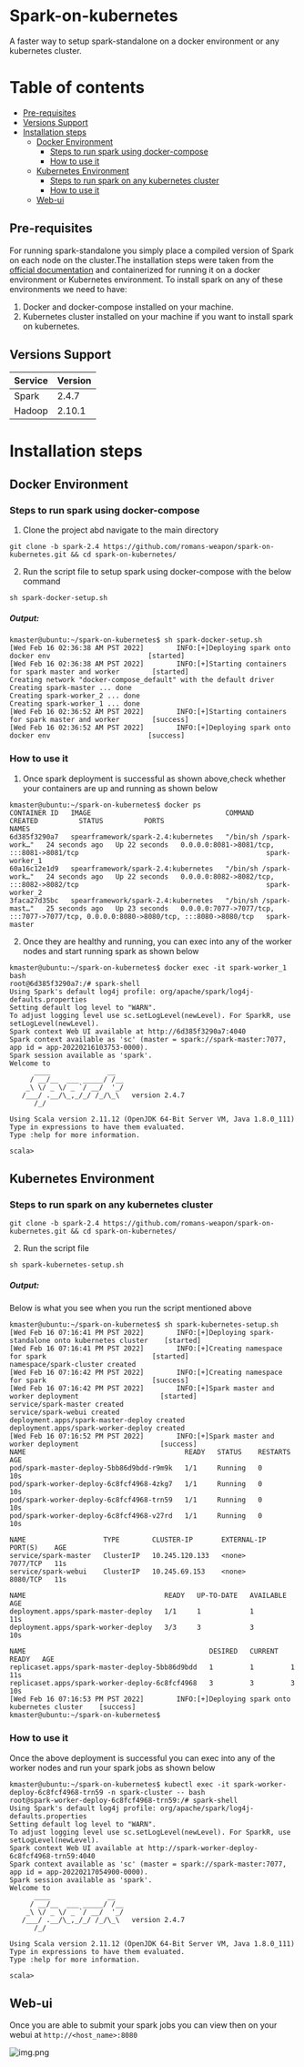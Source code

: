 # Spark-on-kubernetes
A faster way to setup spark-standalone on a docker environment or any kubernetes cluster.

# Table of contents

- [Pre-requisites](#pre-requisites)
- [Versions Support](#versions-support)
- [Installation steps](#installation-steps)
    - [Docker Environment](#docker-environment)
        - [Steps to run spark using docker-compose](#steps-to-run-spark-using-docker-compose)
        - [How to use it](#how-to-use-it)
    - [Kubernetes Environment](#kubernetes-environment)
        - [Steps to run spark on any kubernetes cluster](#steps-to-run-spark-on-any-kubernetes-cluster)
        - [How to use it](#how-to-use-it)
    - [Web-ui](#web-ui)
    
## Pre-requisites

For running spark-standalone you simply place a compiled version of Spark on each node on the cluster.The installation steps were taken from the [official documentation](https://spark.apache.org/docs/latest/spark-standalone.html#spark-standalone-mode)
and containerized for running it on a docker environment or Kubernetes environment.
To install spark on any of these environments we need to have:
1. Docker and docker-compose installed on your machine.
2. Kubernetes cluster installed on your machine if you want to install spark on kubernetes.

## Versions Support

| Service      | Version     |
| -----------  | ----------- |
| Spark        | 2.4.7       |
| Hadoop       | 2.10.1      |

# Installation steps

## Docker Environment
### Steps to run spark using docker-compose
1. Clone the project abd navigate to the main directory
```commandline
git clone -b spark-2.4 https://github.com/romans-weapon/spark-on-kubernetes.git && cd spark-on-kubernetes/
```

2. Run the script file to setup spark using docker-compose with the below command
```commandline
sh spark-docker-setup.sh
```

##### Output:

```commandline
kmaster@ubuntu:~/spark-on-kubernetes$ sh spark-docker-setup.sh
[Wed Feb 16 02:36:38 AM PST 2022]        INFO:[+]Deploying spark onto docker env                        [started]
[Wed Feb 16 02:36:38 AM PST 2022]        INFO:[+]Starting containers for spark master and worker        [started]
Creating network "docker-compose_default" with the default driver
Creating spark-master ... done
Creating spark-worker_2 ... done
Creating spark-worker_1 ... done
[Wed Feb 16 02:36:52 AM PST 2022]        INFO:[+]Starting containers for spark master and worker        [success]
[Wed Feb 16 02:36:52 AM PST 2022]        INFO:[+]Deploying spark onto docker env                        [success]
```

### How to use it

1. Once spark deployment is successful as shown above,check whether your containers are up and running as shown below

```commandline
kmaster@ubuntu:~/spark-on-kubernetes$ docker ps
CONTAINER ID   IMAGE                                 COMMAND                  CREATED          STATUS          PORTS                                                                                  NAMES
6d385f3290a7   spearframework/spark-2.4:kubernetes   "/bin/sh /spark-work…"   24 seconds ago   Up 22 seconds   0.0.0.0:8081->8081/tcp, :::8081->8081/tcp                                              spark-worker_1
60a16c12e1d9   spearframework/spark-2.4:kubernetes   "/bin/sh /spark-work…"   24 seconds ago   Up 22 seconds   0.0.0.0:8082->8082/tcp, :::8082->8082/tcp                                              spark-worker_2
3faca27d35bc   spearframework/spark-2.4:kubernetes   "/bin/sh /spark-mast…"   25 seconds ago   Up 23 seconds   0.0.0.0:7077->7077/tcp, :::7077->7077/tcp, 0.0.0.0:8080->8080/tcp, :::8080->8080/tcp   spark-master
```

2. Once they are healthy and running, you can exec into any of the worker nodes and start running spark as shown below

```commandline
kmaster@ubuntu:~/spark-on-kubernetes$ docker exec -it spark-worker_1 bash
root@6d385f3290a7:/# spark-shell
Using Spark's default log4j profile: org/apache/spark/log4j-defaults.properties
Setting default log level to "WARN".
To adjust logging level use sc.setLogLevel(newLevel). For SparkR, use setLogLevel(newLevel).
Spark context Web UI available at http://6d385f3290a7:4040
Spark context available as 'sc' (master = spark://spark-master:7077, app id = app-20220216103753-0000).
Spark session available as 'spark'.
Welcome to
      ____              __
     / __/__  ___ _____/ /__
    _\ \/ _ \/ _ `/ __/  '_/
   /___/ .__/\_,_/_/ /_/\_\   version 2.4.7
      /_/

Using Scala version 2.11.12 (OpenJDK 64-Bit Server VM, Java 1.8.0_111)
Type in expressions to have them evaluated.
Type :help for more information.

scala>
```

## Kubernetes Environment
### Steps to run spark on any kubernetes cluster

```commandline
git clone -b spark-2.4 https://github.com/romans-weapon/spark-on-kubernetes.git && cd spark-on-kubernetes/
```

2. Run the script file
```commandline
sh spark-kubernetes-setup.sh
```
##### Output:
Below is what you see when you run the script mentioned above

```commandline
kmaster@ubuntu:~/spark-on-kubernetes$ sh spark-kubernetes-setup.sh
[Wed Feb 16 07:16:41 PM PST 2022]        INFO:[+]Deploying spark-standalone onto kubernetes cluster    [started]
[Wed Feb 16 07:16:41 PM PST 2022]        INFO:[+]Creating namespace for spark                          [started]
namespace/spark-cluster created
[Wed Feb 16 07:16:42 PM PST 2022]        INFO:[+]Creating namespace for spark                          [success]
[Wed Feb 16 07:16:42 PM PST 2022]        INFO:[+]Spark master and worker deployment                    [started]
service/spark-master created
service/spark-webui created
deployment.apps/spark-master-deploy created
deployment.apps/spark-worker-deploy created
[Wed Feb 16 07:16:52 PM PST 2022]        INFO:[+]Spark master and worker deployment                    [success]
NAME                                       READY   STATUS    RESTARTS   AGE
pod/spark-master-deploy-5bb86d9bdd-r9m9k   1/1     Running   0          10s
pod/spark-worker-deploy-6c8fcf4968-4zkg7   1/1     Running   0          10s
pod/spark-worker-deploy-6c8fcf4968-trn59   1/1     Running   0          10s
pod/spark-worker-deploy-6c8fcf4968-v27rd   1/1     Running   0          10s

NAME                   TYPE        CLUSTER-IP       EXTERNAL-IP   PORT(S)    AGE
service/spark-master   ClusterIP   10.245.120.133   <none>        7077/TCP   11s
service/spark-webui    ClusterIP   10.245.69.153    <none>        8080/TCP   11s

NAME                                  READY   UP-TO-DATE   AVAILABLE   AGE
deployment.apps/spark-master-deploy   1/1     1            1           11s
deployment.apps/spark-worker-deploy   3/3     3            3           10s

NAME                                             DESIRED   CURRENT   READY   AGE
replicaset.apps/spark-master-deploy-5bb86d9bdd   1         1         1       11s
replicaset.apps/spark-worker-deploy-6c8fcf4968   3         3         3       10s
[Wed Feb 16 07:16:53 PM PST 2022]        INFO:[+]Deploying spark onto kubernetes cluster    [success]
kmaster@ubuntu:~/spark-on-kubernetes$
```

### How to use it

Once the above deployment is successful you can exec into any of the worker nodes and run your spark jobs as shown below

```commandline
kmaster@ubuntu:~/spark-on-kubernetes$ kubectl exec -it spark-worker-deploy-6c8fcf4968-trn59 -n spark-cluster -- bash
root@spark-worker-deploy-6c8fcf4968-trn59:/# spark-shell
Using Spark's default log4j profile: org/apache/spark/log4j-defaults.properties
Setting default log level to "WARN".
To adjust logging level use sc.setLogLevel(newLevel). For SparkR, use setLogLevel(newLevel).
Spark context Web UI available at http://spark-worker-deploy-6c8fcf4968-trn59:4040
Spark context available as 'sc' (master = spark://spark-master:7077, app id = app-20220217054900-0000).
Spark session available as 'spark'.
Welcome to
      ____              __
     / __/__  ___ _____/ /__
    _\ \/ _ \/ _ `/ __/  '_/
   /___/ .__/\_,_/_/ /_/\_\   version 2.4.7
      /_/

Using Scala version 2.11.12 (OpenJDK 64-Bit Server VM, Java 1.8.0_111)
Type in expressions to have them evaluated.
Type :help for more information.

scala>
```

## Web-ui

Once you are able to submit your spark jobs you can view then on your webui at
``http://<host_name>:8080``

![img.png](images/img.png)


    